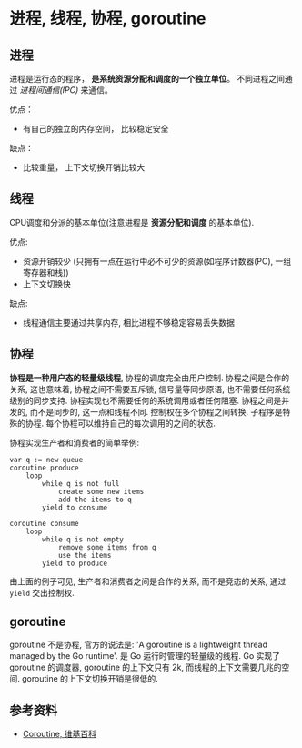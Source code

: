 # 进程, 线程, 协程, goroutine

## 进程

进程是运行态的程序， **是系统资源分配和调度的一个独立单位**。 不同进程之间通过 _进程间通信(IPC)_ 来通信。

优点：

- 有自己的独立的内存空间， 比较稳定安全

缺点：

- 比较重量， 上下文切换开销比较大

## 线程

CPU调度和分派的基本单位(注意进程是 **资源分配和调度** 的基本单位).

优点:

- 资源开销较少 (只拥有一点在运行中必不可少的资源(如程序计数器(PC), 一组寄存器和栈))
- 上下文切换快

缺点:

- 线程通信主要通过共享内存, 相比进程不够稳定容易丢失数据

## 协程

**协程是一种用户态的轻量级线程**, 协程的调度完全由用户控制. 协程之间是合作的关系, 这也意味着, 协程之间不需要互斥锁, 信号量等同步原语, 也不需要任何系统级别的同步支持. 协程实现也不需要任何的系统调用或者任何阻塞. 协程之间是并发的, 而不是同步的, 这一点和线程不同. 控制权在多个协程之间转换. 子程序是特殊的协程. 每个协程可以维持自己的每次调用的之间的状态.

协程实现生产者和消费者的简单举例:

    var q := new queue
    coroutine produce
        loop
            while q is not full
                create some new items
                add the items to q
            yield to consume

    coroutine consume
        loop
            while q is not empty
                remove some items from q
                use the items
            yield to produce

由上面的例子可见, 生产者和消费者之间是合作的关系, 而不是竞态的关系, 通过 `yield` 交出控制权.

## goroutine

goroutine 不是协程, 官方的说法是: 'A goroutine is a lightweight thread managed by the Go runtime'. 是 Go 运行时管理的轻量级的线程. Go 实现了 goroutine 的调度器, goroutine 的上下文只有 2k, 而线程的上下文需要几兆的空间. goroutine 的上下文切换开销是很低的.

## 参考资料

- [Coroutine, 维基百科](https://en.wikipedia.org/wiki/Coroutine)
